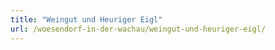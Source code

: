 ```yaml
---
title: "Weingut und Heuriger Eigl"
url: /woesendorf-in-der-wachau/weingut-und-heuriger-eigl/
---
```

